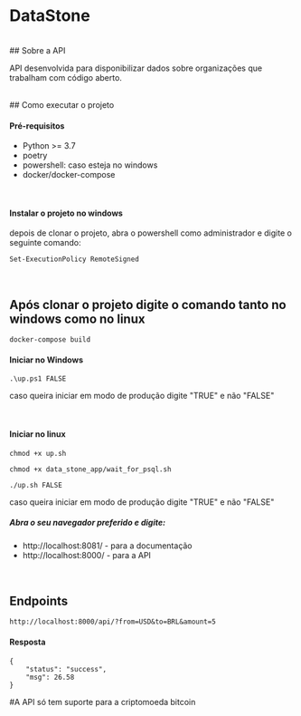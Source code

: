 # DataStone

<br/>
## Sobre a API

API desenvolvida para disponibilizar dados sobre organizações que trabalham
com código aberto.

<br/>
## Como executar o projeto


#### Pré-requisitos

- Python >= 3.7
- poetry
- powershell: caso esteja no windows
- docker/docker-compose


<br/>

#### Instalar o projeto no windows

depois de clonar o projeto, abra o powershell como administrador
e digite o seguinte comando:

`Set-ExecutionPolicy RemoteSigned`

<br/>

## Após clonar o projeto digite o comando tanto no windows como no linux
`docker-compose build`

#### Iniciar no Windows

`.\up.ps1 FALSE`

caso queira iniciar em modo de produção digite "TRUE" e não "FALSE"

<br/>

#### Iniciar no linux

`chmod +x up.sh`

`chmod +x data_stone_app/wait_for_psql.sh`

`./up.sh FALSE`

caso queira iniciar em modo de produção digite "TRUE" e não "FALSE"

##### Abra o seu navegador preferido e digite:
- http://localhost:8081/ - para a documentação
- http://localhost:8000/ - para a API

<br/>

## Endpoints
`http://localhost:8000/api/?from=USD&to=BRL&amount=5`

#### Resposta
```
{
    "status": "success",
    "msg": 26.58
}
```

#A API só tem suporte para a criptomoeda bitcoin
